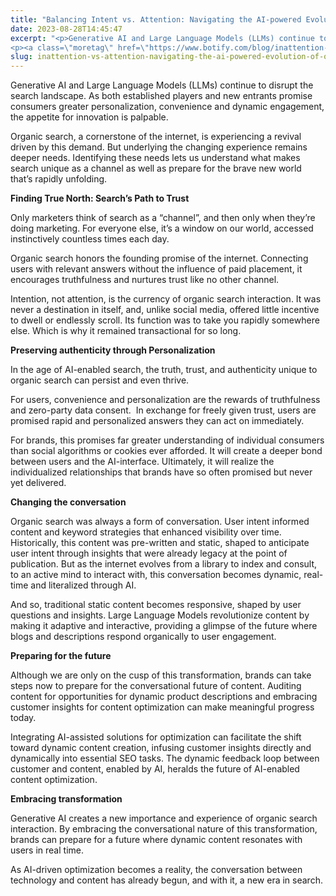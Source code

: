 ```yaml
---
title: "Balancing Intent vs. Attention: Navigating the AI-powered Evolution of Organic Search"
date: 2023-08-28T14:45:47
excerpt: "<p>Generative AI and Large Language Models (LLMs) continue to disrupt the search landscape. As both established players and new entrants promise consumers greater personalization, convenience and dynamic engagement, the appetite for innovation is palpable. Organic search, a cornerstone of the internet, is experiencing a revival driven by this demand. But underlying the changing experience remains&hellip; </p>
<p><a class=\"moretag\" href=\"https://www.botify.com/blog/inattention-vs-attention-navigating-the-ai-powered-evolution-of-organic-search\">Read the full article</a></p>"
slug: inattention-vs-attention-navigating-the-ai-powered-evolution-of-organic-search
---
```



<p>Generative AI and Large Language Models (LLMs) continue to disrupt the search landscape. As both established players and new entrants promise consumers greater personalization, convenience and dynamic engagement, the appetite for innovation is palpable.</p>



<p>Organic search, a cornerstone of the internet, is experiencing a revival driven by this demand. But underlying the changing experience remains deeper needs. Identifying these needs lets us understand what makes search unique as a channel as well as prepare for the brave new world that’s rapidly unfolding.</p>



<p><strong>Finding True North: Search’s Path to Trust</strong></p>



<p>Only marketers think of search as a “channel”, and then only when they’re doing marketing. For everyone else, it’s a window on our world, accessed instinctively countless times each day.&nbsp;&nbsp;</p>



<p>Organic search honors the founding promise of the internet. Connecting users with relevant answers without the influence of paid placement, it encourages truthfulness and nurtures trust like no other channel.&nbsp;</p>



<p>Intention, not attention, is the currency of organic search interaction. It was never a destination in itself, and, unlike social media, offered little incentive to dwell or endlessly scroll. Its function was to take you rapidly somewhere else. Which is why it remained transactional for so long.&nbsp;</p>



<p><strong>Preserving authenticity through Personalization</strong></p>



<p>In the age of AI-enabled search, the truth, trust, and authenticity unique to organic search can persist and even thrive.&nbsp;</p>



<p>For users, convenience and personalization are the rewards of truthfulness and zero-party data consent.&nbsp; In exchange for freely given trust, users are promised rapid and personalized answers they can act on immediately.</p>



<p>For brands, this promises far greater understanding of individual consumers than social algorithms or cookies ever afforded. It will create a deeper bond between users and the AI-interface. Ultimately, it will realize the individualized relationships that brands have so often promised but never yet delivered.</p>



<p><strong>Changing the conversation&nbsp;</strong></p>



<p>Organic search was always a form of conversation. User intent informed content and keyword strategies that enhanced visibility over time. Historically, this content was pre-written and static, shaped to anticipate user intent through insights that were already legacy at the point of publication. But as the internet evolves from a library to index and consult, to an active mind to interact with, this conversation becomes dynamic, real-time and literalized through AI.&nbsp;</p>



<p>And so, traditional static content becomes responsive, shaped by user questions and insights. Large Language Models revolutionize content by making it adaptive and interactive, providing a glimpse of the future where blogs and descriptions respond organically to user engagement.</p>



<p><strong>Preparing for the future</strong></p>



<p>Although we are only on the cusp of this transformation, brands can take steps now to prepare for the conversational future of content. Auditing content for opportunities for dynamic product descriptions and embracing customer insights for content optimization can make meaningful progress today.&nbsp;</p>



<p>Integrating AI-assisted solutions for optimization can facilitate the shift toward dynamic content creation, infusing customer insights directly and dynamically into essential SEO tasks. The dynamic feedback loop between customer and content, enabled by AI, heralds the future of AI-enabled content optimization.</p>



<p><strong>Embracing transformation</strong></p>



<p>Generative AI creates a new importance and experience of organic search interaction. By embracing the conversational nature of this transformation, brands can prepare for a future where dynamic content resonates with users in real time.</p>



<p>As AI-driven optimization becomes a reality, the conversation between technology and content has already begun, and with it, a new era in search.</p>
